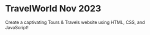 # TravelWorld Nov 2023
Create a captivating Tours &amp; Travels website using HTML, CSS, and JavaScript!
